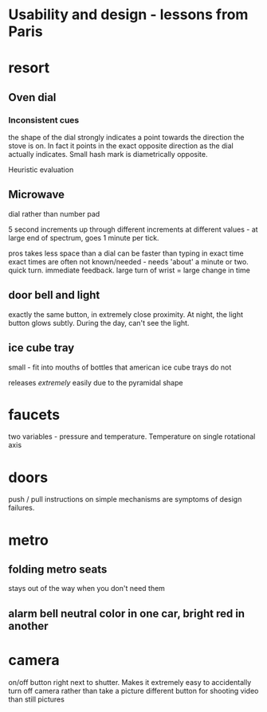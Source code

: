 


# Usability and design - lessons from Paris

# resort
## Oven dial

### Inconsistent cues


the shape of the dial strongly indicates a point towards the direction the stove is on.  In fact it points in the exact opposite direction as the dial actually indicates.  Small hash mark is diametrically opposite.  

Heuristic evaluation

## Microwave
dial rather than number pad

5 second increments up through 
different increments at different values - at large end of spectrum, goes 1 minute per tick.

pros
takes less space than a dial
can be faster than typing in exact time
exact times are often not known/needed - needs 'about' a minute or two.  quick turn.  immediate feedback.  large turn of wrist = large change in time



## door bell and light
exactly the same button, in extremely close proximity.  At night, the light button glows subtly.  During the day, can't see the light.

## ice cube tray
small - fit into mouths of bottles that american ice cube trays do not

releases *extremely* easily due to the pyramidal shape

# faucets
two variables - pressure and temperature.  Temperature on single rotational axis


# doors
push / pull
instructions on simple mechanisms are symptoms of design failures.  



# metro
 
## folding metro seats
stays out of the way when you don't need them

## alarm bell neutral color in one car, bright red in another





# camera
on/off button right next to shutter.  Makes it extremely easy to accidentally turn off camera rather than take a picture
different button for shooting video than still pictures


